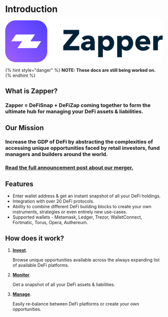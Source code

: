 # Introduction

![Zapper.fi](.gitbook/assets/zapper.png)

{% hint style="danger" %}
**NOTE: These docs are still being worked on.**
{% endhint %}

## What is Zapper?

### Zapper = DeFiSnap + DeFiZap coming together to form the ultimate hub for managing your DeFi assets & liabilities.

## Our Mission

### **Increase the GDP of DeFi by abstracting the complexities of accessing unique opportunities faced by retail investors, fund managers and builders around the world.**

### [**Read the full announcement post about our merger.**](https://defitutorials.substack.com/p/introducing-zapperfi)

## Features

* Enter wallet address & get an instant snapshot of all your DeFi holdings. 
* Integration with over 20 DeFi protocols.
* Ability to combine different DeFi building blocks to create your own instruments, strategies or even entirely new use-cases.
* Supported wallets - Metamask, Ledger, Trezor, WalletConnect, Fortmatic, Torus, Opera, Authereum.

## **How does it work?**

1. [**Invest**](https://www.zapper.fi/#/invest).

   Browse unique opportunities available across the always expanding list of available DeFi platforms.

2. [**Monitor**](https://www.zapper.fi/#/dashboard).

   Get a snapshot of all your DeFi assets & liabilities.

3. [**Manage**](https://www.zapper.fi/#/invest).

   Easily re-balance between DeFi platforms or create your own opportunities.

